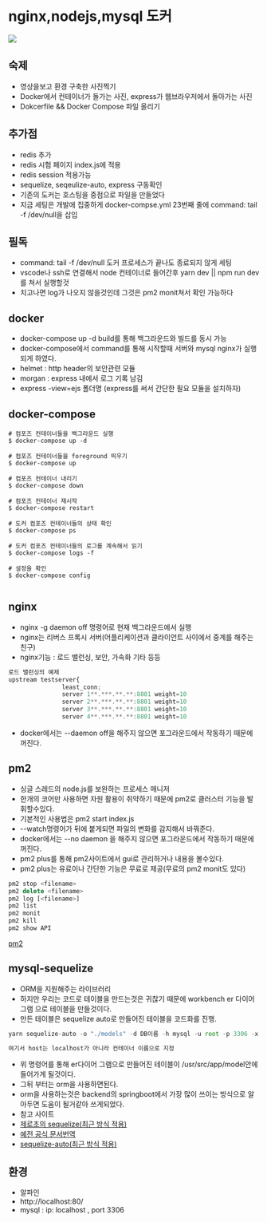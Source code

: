 # nginx,nodejs,mysql 도커

<img src="./image.jpg"/>

## 숙제
- 영상을보고 환경 구축한 사진찍기
- Docker에서 컨테이너가 돌가는 사진, express가 웹브라우저에서 돌아가는 사진
- Dokcerfile && Docker Compose 파일 올리기

## 추가점
- redis 추가 
- redis 시험 페이지 index.js에 적용
- redis session 적용가능
- sequelize, seqeulize-auto, express 구동확인
- 기존의 도커는 호스팅을 중점으로 파일을 만들었다
- 지금 세팅은 개발에 집중하게  docker-compse.yml 23번째 줄에 command: tail -f /dev/null을 삽입

## 필독
- command: tail -f /dev/null 도커 프로세스가 끝나도 종료되지 않게 세팅
- vscode나 ssh로 연결해서 node 컨테이너로 들어간후 yarn dev || npm run dev를 쳐서 실행할것
- 치고나면 log가 나오지 않을것인데 그것은 pm2 monit쳐서 확인 가능하다

## docker 
- docker-compose up -d build를 통해 백그라운드와 빌드를 동시 가능
- docker-compose에서 command를 통해 시작할때 서버와 mysql nginx가 실행되게 하였다.
- helmet : http header의 보안관련 모듈
- morgan : express 내에서 로그 기록 남김
- express -view=ejs 폴더명 (express를 써서 간단한 필요 모듈을 설치하자)

## docker-compose
```
# 컴포즈 컨테이너들을 백그라운드 실행
$ docker-compose up -d
 
# 컴포즈 컨테이너들을 foreground 띄우기
$ docker-compose up
 
# 컴포즈 컨테이너 내리기
$ docker-compose down
 
# 컴포즈 컨테이너 재시작
$ docker-compose restart

# 도커 컴포즈 컨테이너들의 상태 확인
$ docker-compose ps
 
# 도커 컴포즈 컨테이너들의 로그를 계속해서 읽기
$ docker-compose logs -f
 
# 설정을 확인
$ docker-compose config
 
```

## nginx
- nginx -g daemon off 명령어로 현재 백그라운드에서 실행
- nginx는 리버스 프록시 서버(어플리케이션과 클라이언트 사이에서 중계를 해주는 친구)
 - nginx기능 : 로드 밸런싱, 보안, 가속화 기타 등등
 ```js
로드 밸런싱의 예제 
 upstream testserver{
                least_conn;
                server 1**.***.**.**:8801 weight=10
                server 2**.***.**.**:8801 weight=10
                server 3**.***.**.**:8801 weight=10
                server 4**.***.**.**:8801 weight=10
 ```
 - docker에서는 --daemon off을 해주지 않으면 포그라운드에서 작동하기 때문에 꺼진다.

## pm2
- 싱글 스레드의 node.js를 보완하는 프로세스 매니저
- 한개의 코어만 사용하면 자원 활용이 취약하기 때문에 pm2로 클러스터 기능을 발휘할수있다.
- 기본적인 사용법은 pm2 start index.js
- --watch명령어가 뒤에 붙게되면 파일의 변화를 감지해서 바꿔준다.
- docker에서는 --no daemon 을 해주지 않으면 포그라운드에서 작동하기 때문에 꺼진다.
- pm2 plus를 통해 pm2사이트에서 gui로 관리하거나 내용을 볼수있다.
- pm2 plus는 유료이나 간단한 기능은 무료로 제공(무료의 pm2 monit도 있다)
``` js
pm2 stop <filename>
pm2 delete <filename>
pm2 log [<filename>]
pm2 list
pm2 monit
pm2 kill
pm2 show API
```
<a href="https://pm2.keymetrics.io/"> pm2 </a>

## mysql-sequelize
- ORM을 지원해주는 라이브러리
- 하지만 우리는 코드로 테이블을 만드는것은 귀찮기 때문에 workbench er 다이어그램 으로  테이블을 만들것이다.
- 만든 테이블은 sequelize auto로 만들어진 테이블을 코드화를 진행.
```js
yarn sequelize-auto -o "./models" -d DB이름 -h mysql -u root -p 3306 -x root -e mysql

여기서 host는 localhost가 아니라 컨테이너 이름으로 지정
```
- 위 명령어를 통해 er다이어 그램으로 만들어진 테이블이 /usr/src/app/model안에 들어가게 될것이다.
- 그뒤 부터는 orm을 사용하면된다.
- orm을 사용하는것은 backend의 springboot에서 가장 많이 쓰이는 방식으로 알아두면 도움이 될거같아 쓰게되었다.
- 참고 사이트
- <a href="https://thebook.io/080229/ch07/06/"> 제로초의 sequelize(최근 방식 적용) </a>
- <a href="https://velog.io/@cadenzah/sequelize-document-1"> 예전 공식 문서번역 </a>
- <a href="https://github.com/sequelize/sequelize-auto">sequelize-auto(최근 방식 적용) </a>

## 환경
- 알파인 
- http://localhost:80/
- mysql : ip: localhost , port 3306


